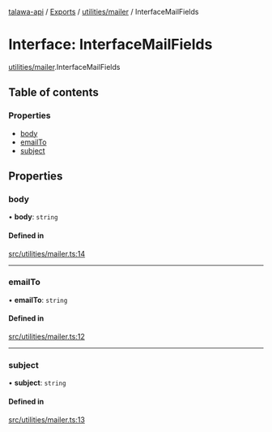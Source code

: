 [talawa-api](../README.md) / [Exports](../modules.md) / [utilities/mailer](../modules/utilities_mailer.md) / InterfaceMailFields

# Interface: InterfaceMailFields

[utilities/mailer](../modules/utilities_mailer.md).InterfaceMailFields

## Table of contents

### Properties

- [body](utilities_mailer.InterfaceMailFields.md#body)
- [emailTo](utilities_mailer.InterfaceMailFields.md#emailto)
- [subject](utilities_mailer.InterfaceMailFields.md#subject)

## Properties

### body

• **body**: `string`

#### Defined in

[src/utilities/mailer.ts:14](https://github.com/PalisadoesFoundation/talawa-api/blob/4145524/src/utilities/mailer.ts#L14)

___

### emailTo

• **emailTo**: `string`

#### Defined in

[src/utilities/mailer.ts:12](https://github.com/PalisadoesFoundation/talawa-api/blob/4145524/src/utilities/mailer.ts#L12)

___

### subject

• **subject**: `string`

#### Defined in

[src/utilities/mailer.ts:13](https://github.com/PalisadoesFoundation/talawa-api/blob/4145524/src/utilities/mailer.ts#L13)

